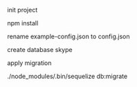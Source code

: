 init project

npm install

rename example-config.json to config.json

create database skype

apply migration

./node_modules/.bin/sequelize db:migrate

